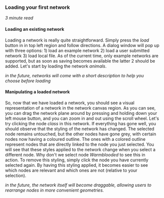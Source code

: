 ### Loading your first network
*3 minute read*
#### Loading an existing network

Loading a network is really quite straightforward. Simply <span class="lessonGoal" id="goal_1">press the *load* button</span> in in top left region and follow directions. A dialog window will pop up with three options: 1) load an example network 2) load a user submitted network 3) load local file. As of the current time, only example networks are supported, but as soon as saving becomes available the latter 2 should be added.
Let's start by <span class="lessonGoal" id="goal_2">loading the network *animals*</span>.

*in the future, networks will come with a short description to help you choose before loading*
#### Manipulating a loaded network
So, now that we have loaded a network, you should see a visual representation of a network in the network canvas region. As you can see, you can drag the network plane around by pressing and holding down your left mouse button, and you can zoom in and out using the scroll wheel. Let's try  <span class="lessonGoal" id="goal_3">clicking the node *class*</span> in this network. If everything has gone well, you should observe that the styling of the network has changed. The selected node remains untouched, but the other nodes have gone grey, with certain nodes now having a coloured outline. The ones with a colored outline represent nodes that are directly linked to the node you just selected. You will see that these styles applied to the network change when you select a different node. Why don't we <span class="lessonGoal" id="goal_4">select node *Warmblooded*</span> to see this in action. To remove this styling, simply <span class="lessonGoal" id="goal_5">click the node</span> you have currently selected again. By having this styling applied, it becomes easier to see which nodes are relevant and which ones are not (relative to your selection).

*in the future, the network itself will become draggable, allowing users to rearrange nodes in more convenient geometries.*
